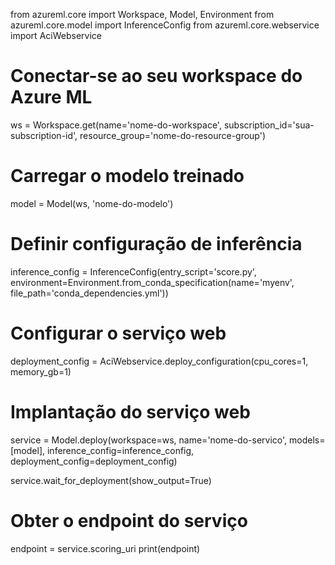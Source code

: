 from azureml.core import Workspace, Model, Environment
from azureml.core.model import InferenceConfig
from azureml.core.webservice import AciWebservice

# Conectar-se ao seu workspace do Azure ML
ws = Workspace.get(name='nome-do-workspace', subscription_id='sua-subscription-id', resource_group='nome-do-resource-group')

# Carregar o modelo treinado
model = Model(ws, 'nome-do-modelo')

# Definir configuração de inferência
inference_config = InferenceConfig(entry_script='score.py', environment=Environment.from_conda_specification(name='myenv', file_path='conda_dependencies.yml'))

# Configurar o serviço web
deployment_config = AciWebservice.deploy_configuration(cpu_cores=1, memory_gb=1)

# Implantação do serviço web
service = Model.deploy(workspace=ws,
                       name='nome-do-servico',
                       models=[model],
                       inference_config=inference_config,
                       deployment_config=deployment_config)

service.wait_for_deployment(show_output=True)

# Obter o endpoint do serviço
endpoint = service.scoring_uri
print(endpoint)
